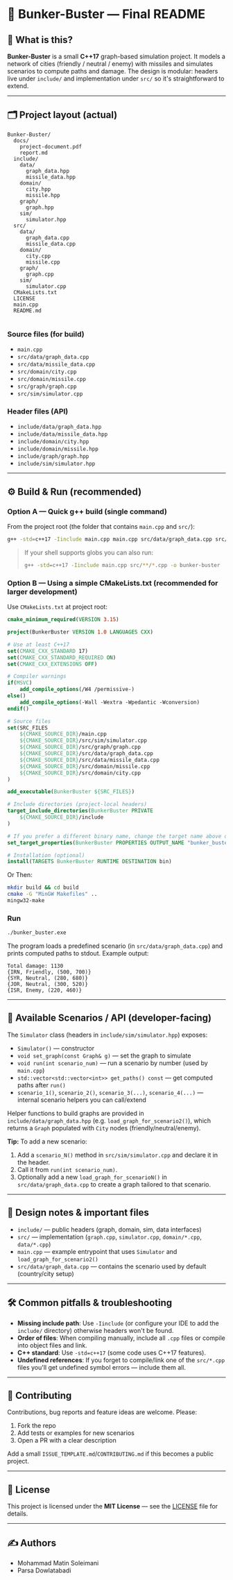 # 🚀 Bunker-Buster — Final README

## 📖 What is this?
**Bunker-Buster** is a small **C++17** graph-based simulation project. It models a network of cities (friendly / neutral / enemy) with missiles and simulates scenarios to compute paths and damage. The design is modular: headers live under `include/` and implementation under `src/` so it's straightforward to extend.

---

## 🗂️ Project layout (actual)

```
Bunker-Buster/
  docs/
    project-document.pdf
    report.md
  include/
    data/
      graph_data.hpp
      missile_data.hpp
    domain/
      city.hpp
      missile.hpp
    graph/
      graph.hpp
    sim/
      simulator.hpp
  src/
    data/
      graph_data.cpp
      missile_data.cpp      
    domain/
      city.cpp
      missile.cpp
    graph/
      graph.cpp
    sim/
      simulator.cpp
  CMakeLists.txt
  LICENSE
  main.cpp
  README.md
  
```
### Source files (for build)

- `main.cpp`
- `src/data/graph_data.cpp`
- `src/data/missile_data.cpp`
- `src/domain/city.cpp`
- `src/domain/missile.cpp`
- `src/graph/graph.cpp`
- `src/sim/simulator.cpp`

### Header files (API)

- `include/data/graph_data.hpp`
- `include/data/missile_data.hpp`
- `include/domain/city.hpp`
- `include/domain/missile.hpp`
- `include/graph/graph.hpp`
- `include/sim/simulator.hpp`

---

## ⚙️ Build & Run (recommended)

### Option A — Quick g++ build (single command)
From the project root (the folder that contains `main.cpp` and `src/`):

```bash
g++ -std=c++17 -Iinclude main.cpp main.cpp src/data/graph_data.cpp src/data/missile_data.cpp src/domain/city.cpp src/domain/missile.cpp src/graph/graph.cpp src/sim/simulator.cpp -o bunker-buster
```

> If your shell supports globs you can also run:
> ```bash
> g++ -std=c++17 -Iinclude main.cpp src/**/*.cpp -o bunker-buster
> ```

### Option B — Using a simple CMakeLists.txt (recommended for larger development)
Use `CMakeLists.txt` at project root:

```cmake
cmake_minimum_required(VERSION 3.15)

project(BunkerBuster VERSION 1.0 LANGUAGES CXX)

# Use at least C++17
set(CMAKE_CXX_STANDARD 17)
set(CMAKE_CXX_STANDARD_REQUIRED ON)
set(CMAKE_CXX_EXTENSIONS OFF)

# Compiler warnings
if(MSVC)
    add_compile_options(/W4 /permissive-)
else()
    add_compile_options(-Wall -Wextra -Wpedantic -Wconversion)
endif()

# Source files
set(SRC_FILES
    ${CMAKE_SOURCE_DIR}/main.cpp
    ${CMAKE_SOURCE_DIR}/src/sim/simulator.cpp
    ${CMAKE_SOURCE_DIR}/src/graph/graph.cpp
    ${CMAKE_SOURCE_DIR}/src/data/graph_data.cpp
    ${CMAKE_SOURCE_DIR}/src/data/missile_data.cpp
    ${CMAKE_SOURCE_DIR}/src/domain/missile.cpp
    ${CMAKE_SOURCE_DIR}/src/domain/city.cpp
)

add_executable(BunkerBuster ${SRC_FILES})

# Include directories (project-local headers)
target_include_directories(BunkerBuster PRIVATE
    ${CMAKE_SOURCE_DIR}/include
)

# If you prefer a different binary name, change the target name above or set this
set_target_properties(BunkerBuster PROPERTIES OUTPUT_NAME "bunker_buster")

# Installation (optional)
install(TARGETS BunkerBuster RUNTIME DESTINATION bin)
```
Or 
Then:
```bash
mkdir build && cd build
cmake -G "MinGW Makefiles" ..
mingw32-make
```

### Run
```bash
./bunker_buster.exe
```

The program loads a predefined scenario (in `src/data/graph_data.cpp`) and prints computed paths to stdout. Example output:
```
Total damage: 1130
{IRN, Friendly, (500, 700)}
{SYR, Neutral, (280, 680)}
{JOR, Neutral, (300, 520)}
{ISR, Enemy, (220, 460)}
```

---

## 🧭 Available Scenarios / API (developer-facing)

The `Simulator` class (headers in `include/sim/simulator.hpp`) exposes:
- `Simulator()` — constructor
- `void set_graph(const Graph& g)` — set the graph to simulate
- `void run(int scenario_num)` — run a scenario by number (used by `main.cpp`)
- `std::vector<std::vector<int>> get_paths() const` — get computed paths after `run()`
- `scenario_1()`, `scenario_2()`, `scenario_3(...)`, `scenario_4(...)` — internal scenario helpers you can call/extend

Helper functions to build graphs are provided in `include/data/graph_data.hpp` (e.g. `load_graph_for_scenario2()`), which returns a `Graph` populated with `City` nodes (friendly/neutral/enemy).

**Tip:** To add a new scenario:
1. Add a `scenario_N()` method in `src/sim/simulator.cpp` and declare it in the header.
2. Call it from `run(int scenario_num)`.
3. Optionally add a new `load_graph_for_scenarioN()` in `src/data/graph_data.cpp` to create a graph tailored to that scenario.

---

## 🧩 Design notes & important files
- `include/` — public headers (graph, domain, sim, data interfaces)
- `src/` — implementation (`graph.cpp`, `simulator.cpp`, `domain/*.cpp`, `data/*.cpp`)
- `main.cpp` — example entrypoint that uses `Simulator` and `load_graph_for_scenario2()`
- `src/data/graph_data.cpp` — contains the scenario used by default (country/city setup)

---

## 🛠️ Common pitfalls & troubleshooting
- **Missing include path**: Use `-Iinclude` (or configure your IDE to add the `include/` directory) otherwise headers won't be found.
- **Order of files**: When compiling manually, include all `.cpp` files or compile into object files and link.
- **C++ standard**: Use `-std=c++17` (some code uses C++17 features).
- **Undefined references**: If you forget to compile/link one of the `src/*.cpp` files you'll get undefined symbol errors — include them all.

---

## 🤝 Contributing
Contributions, bug reports and feature ideas are welcome. Please:
1. Fork the repo
2. Add tests or examples for new scenarios
3. Open a PR with a clear description

Add a small `ISSUE_TEMPLATE.md`/`CONTRIBUTING.md` if this becomes a public project.

---

## 🧾 License
This project is licensed under the **MIT License** — see the [LICENSE](LICENSE) file for details.


---

## ✍️ Authors
- Mohammad Matin Soleimani 
- Parsa Dowlatabadi